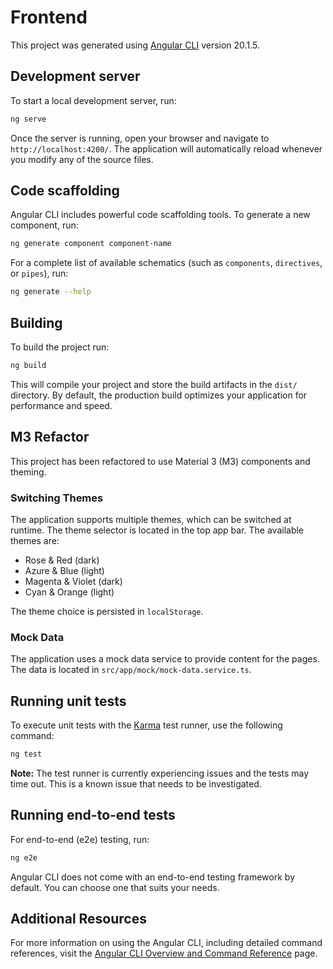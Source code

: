 # Frontend

This project was generated using [Angular CLI](https://github.com/angular/angular-cli) version 20.1.5.

## Development server

To start a local development server, run:

```bash
ng serve
```

Once the server is running, open your browser and navigate to `http://localhost:4200/`. The application will automatically reload whenever you modify any of the source files.

## Code scaffolding

Angular CLI includes powerful code scaffolding tools. To generate a new component, run:

```bash
ng generate component component-name
```

For a complete list of available schematics (such as `components`, `directives`, or `pipes`), run:

```bash
ng generate --help
```

## Building

To build the project run:

```bash
ng build
```

This will compile your project and store the build artifacts in the `dist/` directory. By default, the production build optimizes your application for performance and speed.

## M3 Refactor

This project has been refactored to use Material 3 (M3) components and theming.

### Switching Themes

The application supports multiple themes, which can be switched at runtime. The theme selector is located in the top app bar. The available themes are:

-   Rose & Red (dark)
-   Azure & Blue (light)
-   Magenta & Violet (dark)
-   Cyan & Orange (light)

The theme choice is persisted in `localStorage`.

### Mock Data

The application uses a mock data service to provide content for the pages. The data is located in `src/app/mock/mock-data.service.ts`.

## Running unit tests

To execute unit tests with the [Karma](https://karma-runner.github.io) test runner, use the following command:

```bash
ng test
```

**Note:** The test runner is currently experiencing issues and the tests may time out. This is a known issue that needs to be investigated.

## Running end-to-end tests

For end-to-end (e2e) testing, run:

```bash
ng e2e
```

Angular CLI does not come with an end-to-end testing framework by default. You can choose one that suits your needs.

## Additional Resources

For more information on using the Angular CLI, including detailed command references, visit the [Angular CLI Overview and Command Reference](https://angular.dev/tools/cli) page.
